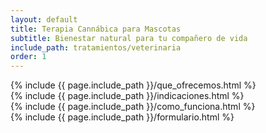 ```yaml
---
layout: default
title: Terapia Cannábica para Mascotas
subtitle: Bienestar natural para tu compañero de vida
include_path: tratamientos/veterinaria
order: 1
---
```


<main>
  <section id="que-ofrecemos" class="py-5">
    {% include {{ page.include_path }}/que_ofrecemos.html %}
  </section>

  <section id="indicaciones" class="py-5 bg-light">
    {% include {{ page.include_path }}/indicaciones.html %}
  </section>

  <section id="como-funciona" class="py-5">
    {% include {{ page.include_path }}/como_funciona.html %}
  </section>

  <section id="formulario" class="py-5 bg-light">
    {% include {{ page.include_path }}/formulario.html %}
  </section>
</main>